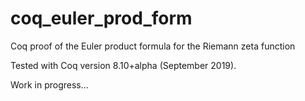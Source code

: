 # coq_euler_prod_form
Coq proof of the Euler product formula for the Riemann zeta function

Tested with Coq version 8.10+alpha (September 2019).

Work in progress...
